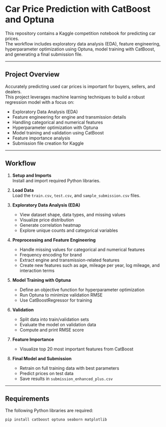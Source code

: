 # Car Price Prediction with CatBoost and Optuna

This repository contains a Kaggle competition notebook for predicting car prices.  
The workflow includes exploratory data analysis (EDA), feature engineering, hyperparameter optimization using Optuna, model training with CatBoost, and generating a final submission file.

---

## Project Overview

Accurately predicting used car prices is important for buyers, sellers, and dealers.  
This project leverages machine learning techniques to build a robust regression model with a focus on:

- Exploratory Data Analysis (EDA)
- Feature engineering for engine and transmission details
- Handling categorical and numerical features
- Hyperparameter optimization with Optuna
- Model training and validation using CatBoost
- Feature importance analysis
- Submission file creation for Kaggle

---

## Workflow

1. **Setup and Imports**  
   Install and import required Python libraries.

2. **Load Data**  
   Load the `train.csv`, `test.csv`, and `sample_submission.csv` files.

3. **Exploratory Data Analysis (EDA)**  
   - View dataset shape, data types, and missing values  
   - Visualize price distribution  
   - Generate correlation heatmap  
   - Explore unique counts and categorical variables

4. **Preprocessing and Feature Engineering**  
   - Handle missing values for categorical and numerical features  
   - Frequency encoding for brand  
   - Extract engine and transmission-related features  
   - Create new features such as age, mileage per year, log mileage, and interaction terms

5. **Model Training with Optuna**  
   - Define an objective function for hyperparameter optimization  
   - Run Optuna to minimize validation RMSE  
   - Use CatBoostRegressor for training

6. **Validation**  
   - Split data into train/validation sets  
   - Evaluate the model on validation data  
   - Compute and print RMSE score

7. **Feature Importance**  
   - Visualize top 20 most important features from CatBoost

8. **Final Model and Submission**  
   - Retrain on full training data with best parameters  
   - Predict prices on test data  
   - Save results in `submission_enhanced_plus.csv`

---

## Requirements

The following Python libraries are required:

```bash
pip install catboost optuna seaborn matplotlib
